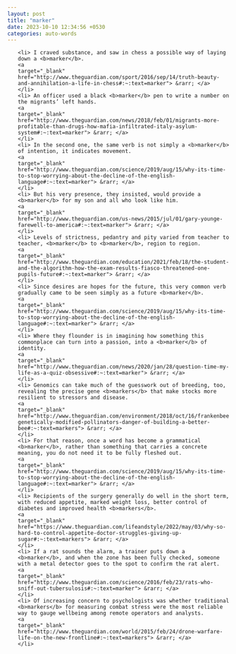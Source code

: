 ```yaml
---
layout: post
title: "marker"
date: 2023-10-10 12:34:56 +0530
categories: auto-words
---
```

<ol>

    <li> I craved substance, and saw in chess a possible way of laying down a <b>marker</b>.
    <a 
    target="_blank" 
    href="http://www.theguardian.com/sport/2016/sep/14/truth-beauty-and-annihilation-a-life-in-chess#:~:text=marker"> &rarr; </a>
    </li>
    <li> An officer used a black <b>marker</b> pen to write a number on the migrants’ left hands.
    <a 
    target="_blank" 
    href="http://www.theguardian.com/news/2018/feb/01/migrants-more-profitable-than-drugs-how-mafia-infiltrated-italy-asylum-system#:~:text=marker"> &rarr; </a>
    </li>
    <li> In the second one, the same verb is not simply a <b>marker</b> of intention, it indicates movement.
    <a 
    target="_blank" 
    href="http://www.theguardian.com/science/2019/aug/15/why-its-time-to-stop-worrying-about-the-decline-of-the-english-language#:~:text=marker"> &rarr; </a>
    </li>
    <li> But his very presence, they insisted, would provide a <b>marker</b> for my son and all who look like him.
    <a 
    target="_blank" 
    href="http://www.theguardian.com/us-news/2015/jul/01/gary-younge-farewell-to-america#:~:text=marker"> &rarr; </a>
    </li>
    <li> Levels of strictness, pedantry and pity varied from teacher to teacher, <b>marker</b> to <b>marker</b>, region to region.
    <a 
    target="_blank" 
    href="http://www.theguardian.com/education/2021/feb/18/the-student-and-the-algorithm-how-the-exam-results-fiasco-threatened-one-pupils-future#:~:text=marker"> &rarr; </a>
    </li>
    <li> Since desires are hopes for the future, this very common verb gradually came to be seen simply as a future <b>marker</b>.
    <a 
    target="_blank" 
    href="http://www.theguardian.com/science/2019/aug/15/why-its-time-to-stop-worrying-about-the-decline-of-the-english-language#:~:text=marker"> &rarr; </a>
    </li>
    <li> Where they flounder is in imagining how something this commonplace can turn into a passion, into a <b>marker</b> of identity.
    <a 
    target="_blank" 
    href="http://www.theguardian.com/news/2020/jan/28/question-time-my-life-as-a-quiz-obsessive#:~:text=marker"> &rarr; </a>
    </li>
    <li> Genomics can take much of the guesswork out of breeding, too, revealing the precise gene <b>markers</b> that make stocks more resilient to stressors and disease.
    <a 
    target="_blank" 
    href="http://www.theguardian.com/environment/2018/oct/16/frankenbees-genetically-modified-pollinators-danger-of-building-a-better-bee#:~:text=markers"> &rarr; </a>
    </li>
    <li> For that reason, once a word has become a grammatical <b>marker</b>, rather than something that carries a concrete meaning, you do not need it to be fully fleshed out.
    <a 
    target="_blank" 
    href="http://www.theguardian.com/science/2019/aug/15/why-its-time-to-stop-worrying-about-the-decline-of-the-english-language#:~:text=marker"> &rarr; </a>
    </li>
    <li> Recipients of the surgery generally do well in the short term, with reduced appetite, marked weight loss, better control of diabetes and improved health <b>markers</b>.
    <a 
    target="_blank" 
    href="https://www.theguardian.com/lifeandstyle/2022/may/03/why-so-hard-to-control-appetite-doctor-struggles-giving-up-sugar#:~:text=markers"> &rarr; </a>
    </li>
    <li> If a rat sounds the alarm, a trainer puts down a <b>marker</b>, and when the zone has been fully checked, someone with a metal detector goes to the spot to confirm the rat alert.
    <a 
    target="_blank" 
    href="http://www.theguardian.com/science/2016/feb/23/rats-who-sniff-out-tubersulosis#:~:text=marker"> &rarr; </a>
    </li>
    <li> Of increasing concern to psychologists was whether traditional <b>markers</b> for measuring combat stress were the most reliable way to gauge wellbeing among remote operators and analysts.
    <a 
    target="_blank" 
    href="http://www.theguardian.com/world/2015/feb/24/drone-warfare-life-on-the-new-frontline#:~:text=markers"> &rarr; </a>
    </li>